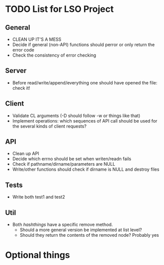 # TODO List for LSO Project

## General
- CLEAN UP IT'S A MESS
- Decide if general (non-API) functions should perror or only return the error code
- Check the consistency of error checking

## Server
- Before read/write/append/everything one should have opened the file: check it!

## Client
- Validate CL arguments (-D should follow -w or things like that)
- Implement operations: which sequences of API call should be used for the several kinds of client requests?

## API
- Clean up API
- Decide which errno should be set when writen/readn fails
- Check if pathname/dirname/parameters are NULL
- Write/other functions should check if dirname is NULL and destroy files

## Tests
- Write both test1 and test2

## Util
- Both *hashthings* have a specific remove method.
    - Should a more general version be implemented at list level?
    - Should they return the contents of the removed node? Probably yes

# Optional things